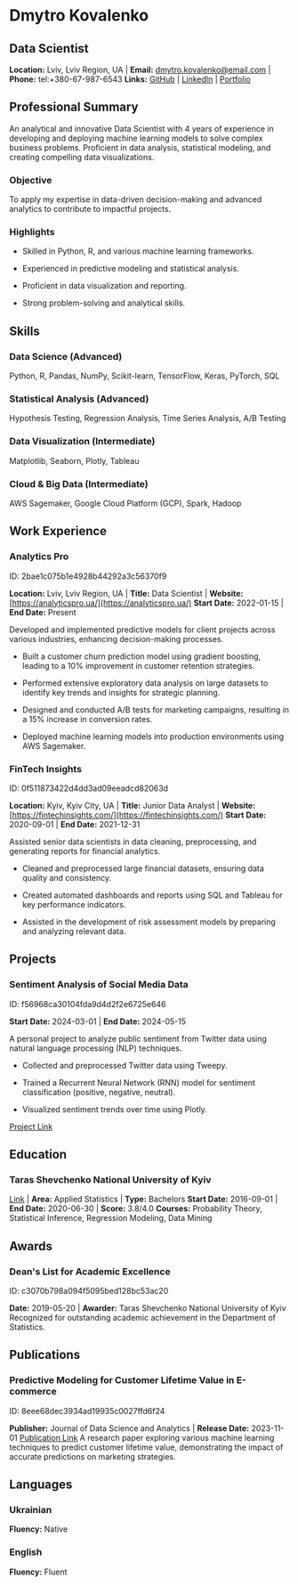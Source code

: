 









# Dmytro Kovalenko
## Data Scientist
**Location:** Lviv, Lviv Region, UA | **Email:** dmytro.kovalenko@email.com | **Phone:** tel:+380-67-987-6543
**Links:** [GitHub](https://github.com/dmytrodata) | [LinkedIn](https://linkedin.com/in/dmytrokovalenko) | [Portfolio](https://dmytrokovalenko.com/)

## Professional Summary
An analytical and innovative Data Scientist with 4 years of experience in developing and deploying machine learning models to solve complex business problems. Proficient in data analysis, statistical modeling, and creating compelling data visualizations.

### Objective
To apply my expertise in data-driven decision-making and advanced analytics to contribute to impactful projects.

### Highlights

* Skilled in Python, R, and various machine learning frameworks.

* Experienced in predictive modeling and statistical analysis.

* Proficient in data visualization and reporting.

* Strong problem-solving and analytical skills.



## Skills

### Data Science (Advanced)
Python, R, Pandas, NumPy, Scikit-learn, TensorFlow, Keras, PyTorch, SQL

### Statistical Analysis (Advanced)
Hypothesis Testing, Regression Analysis, Time Series Analysis, A/B Testing

### Data Visualization (Intermediate)
Matplotlib, Seaborn, Plotly, Tableau

### Cloud & Big Data (Intermediate)
AWS Sagemaker, Google Cloud Platform (GCP), Spark, Hadoop




## Work Experience

### Analytics Pro
ID: 2bae1c075b1e4928b44292a3c56370f9

**Location:** Lviv, Lviv Region, UA | **Title:** Data Scientist | **Website:** [https://analyticspro.ua/](https://analyticspro.ua/)
**Start Date:** 2022-01-15 | **End Date:** Present

Developed and implemented predictive models for client projects across various industries, enhancing decision-making processes.


* Built a customer churn prediction model using gradient boosting, leading to a 10% improvement in customer retention strategies.

* Performed extensive exploratory data analysis on large datasets to identify key trends and insights for strategic planning.

* Designed and conducted A/B tests for marketing campaigns, resulting in a 15% increase in conversion rates.

* Deployed machine learning models into production environments using AWS Sagemaker.


### FinTech Insights
ID: 0f511873422d4dd3ad09eeadcd82063d

**Location:** Kyiv, Kyiv City, UA | **Title:** Junior Data Analyst | **Website:** [https://fintechinsights.com/](https://fintechinsights.com/)
**Start Date:** 2020-09-01 | **End Date:** 2021-12-31

Assisted senior data scientists in data cleaning, preprocessing, and generating reports for financial analytics.


* Cleaned and preprocessed large financial datasets, ensuring data quality and consistency.

* Created automated dashboards and reports using SQL and Tableau for key performance indicators.

* Assisted in the development of risk assessment models by preparing and analyzing relevant data.





## Projects

### Sentiment Analysis of Social Media Data
ID: f56968ca30104fda9d4d2f2e6725e646

**Start Date:** 2024-03-01 | **End Date:** 2024-05-15

A personal project to analyze public sentiment from Twitter data using natural language processing (NLP) techniques.


* Collected and preprocessed Twitter data using Tweepy.

* Trained a Recurrent Neural Network (RNN) model for sentiment classification (positive, negative, neutral).

* Visualized sentiment trends over time using Plotly.


[Project Link](https://github.com/dmytrodata/sentiment-analysis-twitter)




## Education

### Taras Shevchenko National University of Kyiv
[Link](https://knu.ua/) | **Area:** Applied Statistics | **Type:** Bachelors
**Start Date:** 2016-09-01 | **End Date:** 2020-06-30 | **Score:** 3.8/4.0
**Courses:** Probability Theory, Statistical Inference, Regression Modeling, Data Mining




## Awards

### Dean's List for Academic Excellence
ID: c3070b798a094f5095bed128bc53ac20

**Date:** 2019-05-20 | **Awarder:** Taras Shevchenko National University of Kyiv
Recognized for outstanding academic achievement in the Department of Statistics.






## Publications

### Predictive Modeling for Customer Lifetime Value in E-commerce
ID: 8eee68dec3934ad19935c0027ffd6f24

**Publisher:** Journal of Data Science and Analytics | **Release Date:** 2023-11-01
[Publication Link](https://journalofdata.com/predictive-modeling)
A research paper exploring various machine learning techniques to predict customer lifetime value, demonstrating the impact of accurate predictions on marketing strategies.




## Languages

### Ukrainian
**Fluency:** Native

### English
**Fluency:** Fluent


